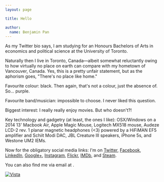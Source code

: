 ```yaml
---
layout: page

title: Hello

author:
  name: Benjamin Pan
---
```


As my Twitter bio says, I am studying for an Honours Bachelors of Arts in economics and political science at the University of Toronto.

Naturally then I live in Toronto, Canada—albeit somewhat reluctantly owing to how virtually no place on earth can compare with my hometown of Vancouver, Canada. Yes, this is a pretty unfair statement, but as the aphorism goes, "There's no place like home."

Favourite colour: black. Then again, that's not a colour, just the absence of. So... purple.

Favourite band/musician: impossible to choose. I never liked this question.

Biggest interest: I really really enjoy movies. But who doesn't?!

Key technology and gadgetry (at least, the ones I like): OSX/Windows on a 2014 13' Macbook Air, Apple Magic Mouse, Logitech MX518 mouse, Audeze LCD-2 rev. 1 planar magnetic headphones (<3) powered by a HiFiMAN EF5 amplifier and Schiit Modi DAC, JBL Creature III speakers, iPhone 5s, and Westone UM2 IEMs.

Now for the obligatory social media links: I'm on
[Twitter](https://twitter.com/bnjmnpn), [Facebook](https://facebook.com/benjaminlpan), [LinkedIn](http://ca.linkedin.com/in/bnpan/), [Google+](https://google.com/+BenjaminPan_nbsp/), [Instagram](http://instagram.com/bnpn),
[Flickr](https://www.flickr.com/photos/131540462@N07/), [IMDb](http://www.imdb.com/user/ur50211149/), and [Steam](http://steamcommunity.com/id/thesausages/).

You can also find me via email at <script type="text/javascript">
/*<![CDATA[*/
var emailriddlerarray=[109,101,64,98,101,110,106,97,109,105,110,112,97,110,46,99,111,109]
var encryptedemail_id37='' //variable to contain encrypted email
for (var i=0; i<emailriddlerarray.length; i++)
 encryptedemail_id37+=String.fromCharCode(emailriddlerarray[i])
document.write('<a href="mailto:'+encryptedemail_id37+'">me@benjaminpan.com</a>')
/*]]>*/
</script>.

[![Vista](http://distilleryimage5.ak.instagram.com/1177850ad97a11e29f3f22000a1f978e_7.jpg)](http://instagram.com/p/axa-jkrwo5/)
